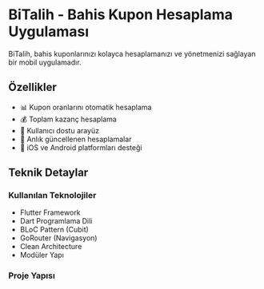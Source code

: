 # BiTalih - Bahis Kupon Hesaplama Uygulaması

BiTalih, bahis kuponlarınızı kolayca hesaplamanızı ve yönetmenizi sağlayan bir mobil uygulamadır.

## Özellikler

- 📊 Kupon oranlarını otomatik hesaplama
- 💰 Toplam kazanç hesaplama
- 📱 Kullanıcı dostu arayüz
- 🔄 Anlık güncellenen hesaplamalar
- 📲 iOS ve Android platformları desteği

## Teknik Detaylar

### Kullanılan Teknolojiler

- Flutter Framework
- Dart Programlama Dili
- BLoC Pattern (Cubit)
- GoRouter (Navigasyon)
- Clean Architecture
- Modüler Yapı

### Proje Yapısı
